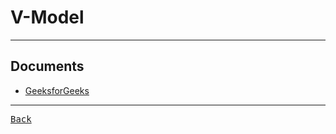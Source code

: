 # V-Model

---

## Documents

- [GeeksforGeeks](https://www.geeksforgeeks.org/software-engineering-sdlc-v-model/)

---

[<kbd> Back </kbd>](./../readme.md)
